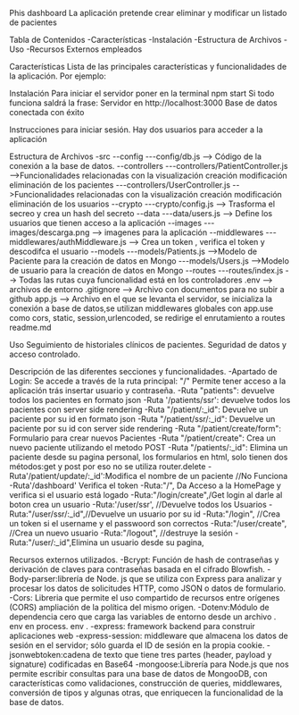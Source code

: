 Phis dashboard
La aplicación pretende crear eliminar y modificar un listado de pacientes 


Tabla de Contenidos
-Características
-Instalación
-Estructura de Archivos
-Uso
-Recursos Externos empleados


Características
Lista de las principales características y funcionalidades de la aplicación. Por ejemplo:

Instalación
Para iniciar el servidor poner en la terminal npm start
Si todo funciona saldrá la frase:
Servidor en http://localhost:3000
Base de datos conectada con éxito

Instrucciones para iniciar sesión.
Hay dos usuarios para acceder a la aplicación


Estructura de Archivos
-src
--config
---config/db.js --> Código de la conexión a la base de datos.
--controllers
---controllers/PatientController.js -->Funcionalidades relacionadas con la visualización creación modificación eliminación de los pacientes
---controllers/UserController.js -->Funcionalidades relacionadas con la visualización creación modificación eliminación de los usuarios
--crypto
---crypto/config.js --> Trasforma el secreo y crea un hash del secreto
--data
---data/users.js --> Define los usuarios que tienen acceso a la aplicación
--images
---images/descarga.png --> imagenes para la aplicación
--middlewares
---middlewares/authMiddleware.js --> Crea un token , verifica el token y descodifca el usuario
--models
---models/Patients.js -->Modelo de Paciente para la creación de datos en Mongo
---models/Users.js -->Modelo de usuario para la creación de datos en Mongo
--routes
---routes/index.js --> Todas las rutas cuya funcionalidad está en los controladores
.env --> archivos de entorno
.gitignore --> Archivo con documentos para no subir a github
app.js --> Archivo en el que se levanta el servidor, se inicializa la conexión a base de datos,se utilizan middlewares globales con app.use como cors, static, session,urlencoded, se redirige el enrutamiento a routes
readme.md


Uso
Seguimiento de historiales clínicos de pacientes.
Seguridad de datos y acceso controlado.


Descripción de las diferentes secciones y funcionalidades.
-Apartado de Login: Se accede a través de la ruta principal: "/" Permite tener acceso a la aplicación trás insertar usuario y contraseña.
-Ruta "patients": devuelve todos los pacientes en formato json
-Ruta '/patients/ssr': devuelve todos los pacientes con server side rendering
-Ruta "/patient/:_id": Devuelve un paciente por su id en formato json
-Ruta "/patient/ssr/:_id": Devuelve un paciente por su id con server side rendering
-Ruta "/patient/create/form": Formulario para crear nuevos Pacientes
-Ruta "/patient/create": Crea un nuevo paciente utilizando el metodo POST
-Ruta "/patients/:_id": Elimina un paciente desde su pagina personal, los formularios en html, solo tienen dos métodos:get y post por eso no se utiliza router.delete
-Ruta'/patient/update/:_id':Modifica el nombre de un paciente  //No Funciona
-Ruta'/dashboard' Verifica el token
-Ruta:"/", Da Acceso a la HomePage y verifica si el usuario está logado
-Ruta:"/login/create",/Get login al darle al boton crea un usuario
-Ruta:'/user/ssr', //Devuelve  todos los Usuarios
-Ruta:"/user/ssr/:_id",//Devuelve un usuario por su id
-Ruta:"/login", //Crea un token si el username y el passwoord son correctos
-Ruta:"/user/create", //Crea un nuevo usuario
-Ruta:"/logout", //destruye la sesión
-Ruta:"/user/:_id",Elimina un usuario desde su pagina, 



Recursos externos utilizados.
-Bcrypt: Función de hash de contraseñas y derivación de claves para contraseñas basada en el cifrado Blowfish.
-Body-parser:librería de Node. js que se utiliza con Express para analizar y procesar los datos de solicitudes HTTP, como JSON o datos de formulario.
-Cors: Libreria que permite el uso compartido de recursos entre orígenes (CORS) ampliación de la política del mismo origen. 
-Dotenv:Módulo de dependencia cero que carga las variables de entorno desde un archivo . env en process. env .
-express: framework backend para construir aplicaciones web 
-express-session: middleware que almacena los datos de sesión en el servidor; sólo guarda el ID de sesión en la propia cookie.
-jsonwebtoken:cadena de texto que tiene tres partes (header, payload y signature) codificadas en Base64
-mongoose:Librería para Node.js que nos permite escribir consultas para una base de datos de MongooDB, con características como validaciones, construcción de queries, middlewares, conversión de tipos y algunas otras, que enriquecen la funcionalidad de la base de datos.